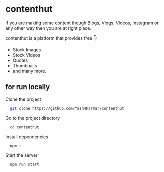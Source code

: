 
# contenthut

If you are making some content though Blogs, Vlogs, Videos, Instagram or any other way then you are at right place.

contenthut is a platform that provides free 👇






- Stock Images
- Stock Videos
- Quotes
- Thumbnails
- and many more.



## for run locally

Clone the project

```bash
  git clone https://github.com/Yash4Parmar/contenthut
```

Go to the project directory

```bash
  cd contenthut
```

Install dependencies

```bash
  npm i
```

Start the server

```bash
  npm run start
```

